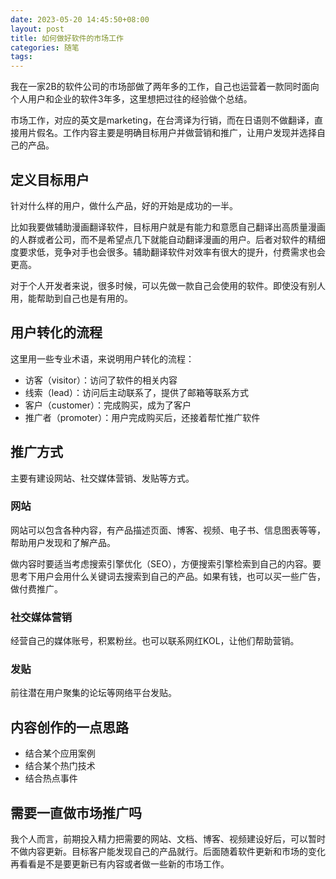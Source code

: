 ```yaml
---
date: 2023-05-20 14:45:50+08:00
layout: post
title: 如何做好软件的市场工作
categories: 随笔
tags: 
---
```


我在一家2B的软件公司的市场部做了两年多的工作，自己也运营着一款同时面向个人用户和企业的软件3年多，这里想把过往的经验做个总结。

市场工作，对应的英文是marketing，在台湾译为行销，而在日语则不做翻译，直接用片假名。工作内容主要是明确目标用户并做营销和推广，让用户发现并选择自己的产品。

## 定义目标用户

针对什么样的用户，做什么产品，好的开始是成功的一半。

比如我要做辅助漫画翻译软件，目标用户就是有能力和意愿自己翻译出高质量漫画的人群或者公司，而不是希望点几下就能自动翻译漫画的用户。后者对软件的精细度要求低，竞争对手也会很多。辅助翻译软件对效率有很大的提升，付费需求也会更高。

对于个人开发者来说，很多时候，可以先做一款自己会使用的软件。即使没有别人用，能帮助到自己也是有用的。

## 用户转化的流程

这里用一些专业术语，来说明用户转化的流程：

* 访客（visitor）：访问了软件的相关内容
* 线索（lead）：访问后主动联系了，提供了邮箱等联系方式
* 客户（customer）：完成购买，成为了客户
* 推广者（promoter）：用户完成购买后，还接着帮忙推广软件

## 推广方式

主要有建设网站、社交媒体营销、发贴等方式。

### 网站

网站可以包含各种内容，有产品描述页面、博客、视频、电子书、信息图表等等，帮助用户发现和了解产品。

做内容时要适当考虑搜索引擎优化（SEO），方便搜索引擎检索到自己的内容。要思考下用户会用什么关键词去搜索到自己的产品。如果有钱，也可以买一些广告，做付费推广。

### 社交媒体营销

经营自己的媒体账号，积累粉丝。也可以联系网红KOL，让他们帮助营销。

### 发贴

前往潜在用户聚集的论坛等网络平台发贴。

## 内容创作的一点思路

* 结合某个应用案例
* 结合某个热门技术
* 结合热点事件

## 需要一直做市场推广吗

我个人而言，前期投入精力把需要的网站、文档、博客、视频建设好后，可以暂时不做内容更新。目标客户能发现自己的产品就行。后面随着软件更新和市场的变化再看看是不是要更新已有内容或者做一些新的市场工作。






